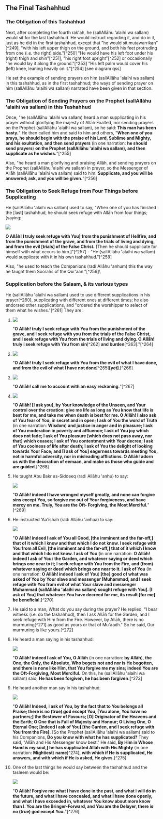 

## The Final Tashahhud

### The Obligation of this Tashahhud

Next, after completing the fourth rak'ah, he (sallAllāhu 'alaihi wa sallam) would sit for the last tashahhud. He would instruct regarding it, and do in it, just as he did in the first tashahhud, except that "he would sit mutawarrikan"[^249], "with his left upper thigh on the ground, and both his feet protruding from one (i.e. the right) side."[^250] "He would have his left foot under his (right) thigh and shin"[^251], "his right foot upright"[^252] or occasionally "he would lay it along the ground."[^253] "His left palm would cover his (left) knee, leaning heavily on it."[^254] [see diagram qss]

He set the example of sending prayers on him (sallAllāhu 'alaihi wa sallam) in this tashahhud, as in the first tashahhud; the ways of sending prayer on him (sallAllāhu 'alaihi wa sallam) narrated have been given in that section.

### The Obligation of Sending Prayers on the Prophet (sallAllāhu 'alaihi wa sallam) in this Tashahhud

Once, "he (sallAllāhu 'alaihi wa sallam) heard a man supplicating in his prayer without glorifying the majesty of Allāh Exalted, nor sending prayers on the Prophet (sallAllāhu 'alaihi wa sallam), so he said: **This man has been hasty.**" He then called him and said to him and others, "**When one of you prays, he should begin with the praise of his Lord, Sublime and Mighty, and his exultation, and then send prayers** (in one narration: **he should send prayers**) **on the Prophet (sallAllāhu 'alaihi wa sallam), and then supplicate as he wishes.**"[^255]

Also, "he heard a man glorifying and praising Allāh, and sending prayers on the Prophet (sallAllāhu 'alaihi wa sallam) in prayer, so the Messenger of Allāh (sallAllāhu 'alaihi wa sallam) said to him: **Supplicate, and you will be answered; ask, and you will be given.**"[^256]

### The Obligation to Seek Refuge from Four Things before Supplicating

He (sallAllāhu 'alaihi wa sallam) used to say, "When one of you has finished the \[last\] tashahhud, he should seek refuge with Allāh from four things; [saying:

![](/images/salah/861.gif)

**O Allāh! I truly seek refuge with You\] from the punishment of Hellfire, and from the punishment of the grave, and from the trials of living and dying, and from the evil \[trials\] of the False Christ.** \[Then he should supplicate for himself with what occurs to him.\]"[^257] - "He (sallAllāhu 'alaihi wa sallam) would supplicate with it in his own tashahhud."[^258]

Also, "he used to teach the Companions (radi Allāhu 'anhum) this the way he taught them Soorahs of the Qur'aan."[^259]\

### Supplication before the Salaam, & its various types

He (sallAllāhu 'alaihi wa sallam) used to use different supplications in his prayer[^260], supplicating with different ones at different times; he also endorsed other supplications, and "ordered the worshipper to select of them what he wishes."[^261] They are:

1.  ![](/images/salah/871.gif)

    "**O Allāh! truly I seek refuge with You from the punishment of  the grave, and I seek refuge with you from the trials of the False Christ, and I seek refuge with You from the trials of living and dying. O Allāh! truly I seek refuge with You from sin**[^262] **and burden**[^263]."[^264]

2. ![](/images/salah/872.gif)

   "**O Allāh! truly I seek refuge with You from the evil of what I have done, and from the evil of what I have not done**[^265]**[yet]**.[^266]

3. ![](/images/salah/873.gif)

   "**O Allāh! call me to account with an easy reckoning.**"[^267]

4. ![](/images/salah/874.gif)

   "**O Allāh! \[I ask you\], by Your knowledge of the Unseen, and Your control over the creation: give me life as long as You know that life is best for me, and take me when death is best for me. O Allāh! I also ask of You fear of You, in secret and in open; I ask of You the word of Truth** (in one narration: **Wisdom**) **and justice in anger and in pleasure; I ask of You moderation in poverty and affluence; I ask of You joy which does not fade; I ask of You pleasure \[which does not pass away, nor that\] which ceases; I ask of You contentment with Your decree; I ask of You coolness of life after death; I ask of You the delight of looking towards Your Face; and \[I ask of You\] eagerness towards meeting You, not in harmful adversity, nor in misleading afflictions. O Allāh! adorn us with
    the decoration of eemaan, and make us those who guide and are guided.**[^268]

5.  He taught Abu Bakr as-Siddeeq (radi Allāhu 'anhu) to say:

    ![](/images/salah/881.gif)

    "**O Allāh! indeed I have wronged myself greatly, and none can forgive sins except You, so forgive me out of Your forgiveness, and have mercy on me. Truly, You are the Oft- Forgiving, the Most Merciful.**"[^269]

6.  He instructed 'Aa'ishah (radi Allāhu 'anhaa) to say:

    ![](/images/salah/882.gif)

    "**O Allāh! indeed I ask of You all Good, \[the imminent and the far-off,\] that of it which I know and that which I do not know. I seek refuge with You from all Evil, \[the imminent and the far-off,\] that of it which I know and that which I do not know. I ask of You** (in one narration: **O Allāh! indeed I ask of You**) **the Garden, and whatever saying or deed which brings one near to it; I seek refuge with You from the Fire, and (from) whatever saying or deed which brings one near to it. I ask of You** (in one narration: **O Allāh! indeed I ask of You**) **\[the\] good of what was asked of You by Your slave and messenger \[Muhammad; and I seek refuge with You from evil of what Your slave and messenger Muhammad (sallAllāhu 'alaihi wa sallam) sought refuge with You\]. \[I ask of
    You\] that whatever You have decreed for me, its result \[for me\] be beneficial.**[^270]

7.  He said to a man, What do you say during the prayer? He replied, "I bear witness (i.e. do the tashahhud), then I ask Allāh for the Garden, and I seek refuge with Him from the Fire. However, by Allāh, there is no murmuring[^271] as good as yours or that of Mu'aadh." So he said, Our murmuring is like yours.[^272]

8.  He heard a man saying in his tashahhud:

    ![](/images/salah/891.gif)

    "**O Allāh! indeed I ask of You, O Allāh** (in one narration: **by Allāh**), **the One, the Only, the Absolute, Who begets not and nor is He begotten, and there is none like Him, that You forgive me my sins; indeed You are the Oft-Forgiving, Most Merciful.** On this, he (sallAllāhu 'alaihi wa sallam) said, **He has been forgiven, he has been forgiven.**[^273]

9.  He heard another man say in his tashahhud:

    ![](/images/salah/892.gif)

    "**O Allāh! Indeed, I ask of You, by the fact that to You belongs all Praise; there is no (true) god except You, \[You alone, You have no partners;\] the Bestower of Favours; \[O\] Originator of the Heavens and the Earth; O One that is Full of Majesty and Honour; O Living One, O Eternal One; \[indeed I ask of You\] \[the Garden, and I seek refuge with You from the Fire\].** \[So the Prophet (sallAllāhu 'alaihi wa sallam) said to his Companions, **Do you know with what he has supplicated?** They said, "Allāh and His Messenger know best." He said, **By Him in Whose Hand is my soul,\] he has supplicated Allāh with His Mighty** (in one narration: **Mightiest**) **name**[^274]**, with which if He is supplicated, He answers, and with which if He is asked, He gives.**[^275]

10. One of the last things he would say between the tashahhud and the
    tasleem would be:

    ![](/images/salah/901.gif)

    "**O Allāh! Forgive me what I have done in the past, and what I will do in the future, and what I have concealed, and what I have done openly, and what I have exceeded in, whatever You know about more know than I. You are the Bringer-Forward, and You are the Delayer, there is no (true) god except You.**"[^276]

